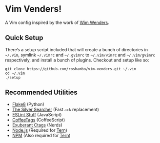 # Vim Venders!

A Vim config inspired by the work of [Wim Wenders][wim].

## Quick Setup

There’s a setup script included that will create a bunch of directories in
`~/.vim`, symlink `~/.vimrc` and `~/.gvimrc` to `~/.vim/vimrc` and
`~/.vim/gvimrc` respectively, and install a bunch of plugins. Checkout and
setup like so:

    git clone https://github.com/roshambo/vim-venders.git ~/.vim
    cd ~/.vim
    ./setup

## Recommended Utilities

- [Flake8](https://pypi.python.org/pypi/flake8) (Python)
- [The Silver Searcher](https://github.com/ggreer/the_silver_searcher) (Fast `ack` replacement)
- [ESLint Stuff](https://github.com/jaxbot/syntastic-react) (JavaScript)
- [CoffeeTags](https://github.com/lukaszkorecki/CoffeeTags) (CoffeeScript)
- [Exuberant Ctags](http://ctags.sourceforge.net/) (Nerds)
- [Node.js](https://nodejs.org/en/) (Required for [Tern][tern])
- [NPM](https://www.npmjs.com) (Also required for [Tern][tern])

[wim]: https://en.wikipedia.org/wiki/Wim_Wenders
[tern]: http://ternjs.net
